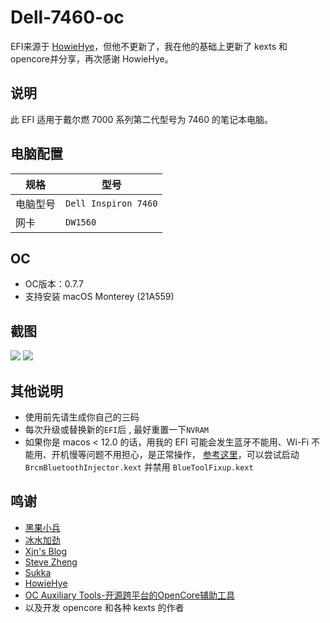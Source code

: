 # Dell-7460-oc

EFI来源于 [HowieHye](https://github.com/HowieHye/Dell-7460-Hackintosh-OC)，但他不更新了，我在他的基础上更新了 kexts 和 opencore并分享，再次感谢 HowieHye。

## 说明

此 EFI 适用于戴尔燃 7000 系列第二代型号为 7460 的笔记本电脑。

## 电脑配置

| 规格     | 型号                                        |
| -------- | ------------------------------------------- |
| 电脑型号 | `Dell Inspiron 7460`                        |
| 网卡     | `DW1560`                           |

## OC

- OC版本：0.7.7
- 支持安装 macOS Monterey (21A559)

## 截图

![](https://github.com/jmluang/dell-7460-oc/blob/main/images/截屏2021-12-12%20下午5.23.11.png?raw=true)
![](https://github.com/jmluang/dell-7460-oc/blob/main/images/截屏2021-12-12%20下午5.23.50.png?raw=true)

## 其他说明

- 使用前先请生成你自己的三码
- 每次升级或替换新的`EFI`后 , 最好重置一下`NVRAM`
- 如果你是 macos < 12.0 的话，用我的 EFI 可能会发生蓝牙不能用、Wi-Fi 不能用、开机慢等问题不用担心，是正常操作， [参考这里](https://github.com/acidanthera/BrcmPatchRAM/pull/12)，可以尝试启动 `BrcmBluetoothInjector.kext` 并禁用 `BlueToolFixup.kext` 

## 鸣谢

- [黑果小兵](https://github.com/daliansky/)
- [冰水加劲](https://github.com/xzhih/)
- [Xjn's Blog](https://blog.xjn819.com/)
- [Steve Zheng](https://github.com/stevezhengshiqi)
- [Sukka](https://github.com/SukkaW)
- [HowieHye](https://github.com/HowieHye/Dell-7460-Hackintosh-OC)
- [OC Auxiliary Tools-开源跨平台的OpenCore辅助工具](https://github.com/ic005k/QtOpenCoreConfig)
- 以及开发 opencore 和各种 kexts 的作者
